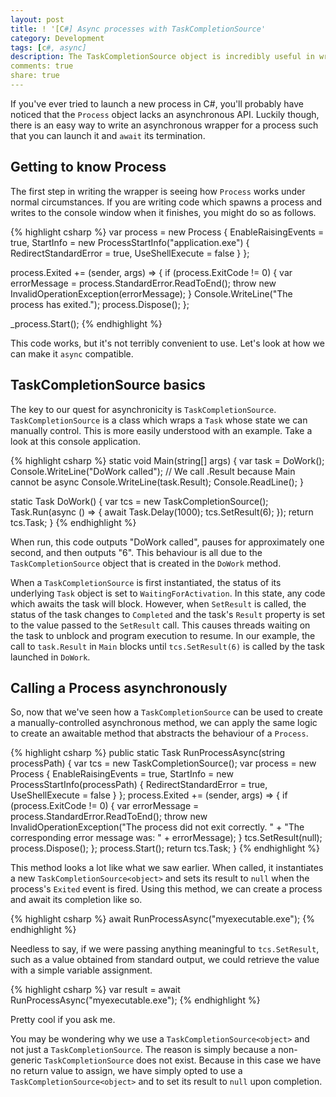 ```yaml
---
layout: post
title: ! '[C#] Async processes with TaskCompletionSource'
category: Development
tags: [c#, async]
description: The TaskCompletionSource object is incredibly useful in writing asynchronous wrappers around legacy APIs. See how it can be used to instantiate and return from processes using "async".
comments: true
share: true
---
```


If you've ever tried to launch a new process in C#, you'll probably have noticed that the `Process` object lacks an asynchronous API. Luckily though, there is an easy way to write an asynchronous wrapper for a process such that you can launch it and `await` its termination.

## Getting to know Process

The first step in writing the wrapper is seeing how `Process` works under normal circumstances. If you are writing code which spawns a process and writes to the console window when it finishes, you might do so as follows.

{% highlight csharp %}
var process = new Process
{
    EnableRaisingEvents = true,
    StartInfo = new ProcessStartInfo("application.exe")
    {
        RedirectStandardError = true,
        UseShellExecute = false
    }
};

process.Exited += (sender, args) =>
{
    if (process.ExitCode != 0)
    {
        var errorMessage = process.StandardError.ReadToEnd();
        throw new InvalidOperationException(errorMessage);
    }
    Console.WriteLine("The process has exited.");
    process.Dispose();
};

_process.Start();
{% endhighlight %}

This code works, but it's not terribly convenient to use. Let's look at how we can make it `async` compatible.

## TaskCompletionSource basics

The key to our quest for asynchronicity is `TaskCompletionSource`. `TaskCompletionSource` is a class which wraps a `Task` whose state we can manually control. This is more easily understood with an example. Take a look at this console application.

{% highlight csharp %}
static void Main(string[] args)
{
    var task = DoWork();
    Console.WriteLine("DoWork called");
    // We call .Result because Main cannot be async
    Console.WriteLine(task.Result);
    Console.ReadLine();
}

static Task<int> DoWork()
{
    var tcs = new TaskCompletionSource<int>();
    Task.Run(async () =>
    {
        await Task.Delay(1000);
        tcs.SetResult(6);
    });
    return tcs.Task;
}
{% endhighlight %}

When run, this code outputs "DoWork called", pauses for approximately one second, and then outputs "6". This behaviour is all due to the `TaskCompletionSource` object that is created in the `DoWork` method.

When a `TaskCompletionSource` is first instantiated, the status of its underlying `Task` object is set to `WaitingForActivation`. In this state, any code which awaits the task will block. However, when `SetResult` is called, the status of the task changes to `Completed` and the task's `Result` property is set to the value passed to the `SetResult` call. This causes threads waiting on the task to unblock and program execution to resume. In our example, the call to `task.Result` in `Main` blocks until `tcs.SetResult(6)` is called by the task launched in `DoWork`.

## Calling a Process asynchronously

So, now that we've seen how a `TaskCompletionSource` can be used to create a manually-controlled asynchronous method, we can apply the same logic to create an awaitable method that abstracts the behaviour of a `Process`.

{% highlight csharp %}
public static Task RunProcessAsync(string processPath)
{
    var tcs = new TaskCompletionSource<object>();
    var process = new Process
    {
        EnableRaisingEvents = true,
        StartInfo = new ProcessStartInfo(processPath)
        {
            RedirectStandardError = true,
            UseShellExecute = false
        }
    };
    process.Exited += (sender, args) =>
    {
        if (process.ExitCode != 0)
        {
            var errorMessage = process.StandardError.ReadToEnd();
            throw new InvalidOperationException("The process did not exit correctly. " +
                "The corresponding error message was: " + errorMessage);
        }
        tcs.SetResult(null);
        process.Dispose();
    };
    process.Start();
    return tcs.Task;
}
{% endhighlight %}

This method looks a lot like what we saw earlier. When called, it instantiates a new `TaskCompletionSource<object>` and sets its result to `null` when the process's `Exited` event is fired. Using this method, we can create a process and await its completion like so.

{% highlight csharp %}
await RunProcessAsync("myexecutable.exe");
{% endhighlight %}

Needless to say, if we were passing anything meaningful to `tcs.SetResult`, such as a value obtained from standard output, we could retrieve the value with a simple variable assignment.

{% highlight csharp %}
var result = await RunProcessAsync("myexecutable.exe");
{% endhighlight %}

Pretty cool if you ask me.

You may be wondering why we use a `TaskCompletionSource<object>` and not just a `TaskCompletionSource`. The reason is simply because a non-generic `TaskCompletionSource` does not exist. Because in this case we have no return value to assign, we have simply opted to use a `TaskCompletionSource<object>` and to set its result to `null` upon completion.
